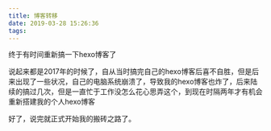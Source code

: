 ```yaml
---
title: 博客转移
date: 2019-03-28 15:26:36
tags:
---
```



终于有时间重新搞一下hexo博客了

<!-- more -->

说起来都是2017年的时候了，自从当时搞完自己的hexo博客后喜不自胜，但是后来出现了一些状况，自己的电脑系统崩溃了，导致我的hexo博客也炸了，后来陆续的搞过几次，但是一直忙于工作没怎么花心思弄这个，到现在时隔两年才有机会重新搭建我的个人hexo博客

好了，说完就正式开始我的搬砖之路了。




